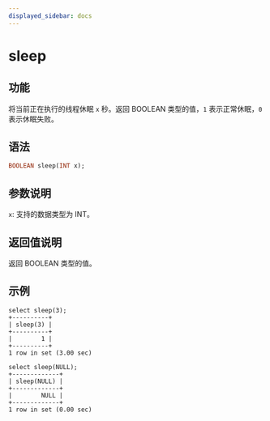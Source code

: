 ```yaml
---
displayed_sidebar: docs
---
```


# sleep

## 功能

将当前正在执行的线程休眠 `x` 秒。返回 BOOLEAN 类型的值，`1` 表示正常休眠，`0` 表示休眠失败。

## 语法

```Haskell
BOOLEAN sleep(INT x);
```

## 参数说明

`x`: 支持的数据类型为 INT。

## 返回值说明

返回 BOOLEAN 类型的值。

## 示例

```Plain Text
select sleep(3);
+----------+
| sleep(3) |
+----------+
|        1 |
+----------+
1 row in set (3.00 sec)

select sleep(NULL);
+-------------+
| sleep(NULL) |
+-------------+
|        NULL |
+-------------+
1 row in set (0.00 sec)
```
